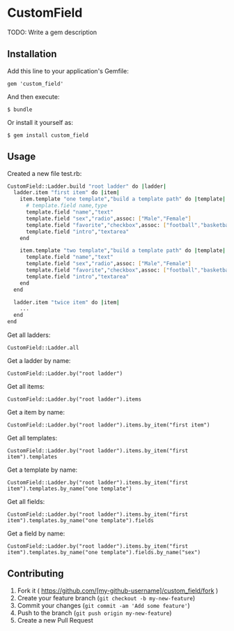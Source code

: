 # CustomField

TODO: Write a gem description

## Installation

Add this line to your application's Gemfile:

    gem 'custom_field'

And then execute:

    $ bundle

Or install it yourself as:

    $ gem install custom_field

## Usage
Created a new file test.rb:

```bash
CustomField::Ladder.build "root ladder" do |ladder|
  ladder.item "first item" do |item|
    item.template "one template","build a template path" do |template|
      # template.field name,type
      template.field "name","text"
      template.field "sex","radio",assoc: ["Male","Female"]
      template.field "favorite","checkbox",assoc: ["football","basketball"]
      template.field "intro","textarea"
    end

    item.template "two template","build a template path" do |template|
      template.field "name","text"
      template.field "sex","radio",assoc: ["Male","Female"]
      template.field "favorite","checkbox",assoc: ["football","basketball"]
      template.field "intro","textarea"
    end
  end

  ladder.item "twice item" do |item|
    ...
  end
end
```

Get all ladders:

    CustomField::Ladder.all

Get a ladder by name:

    CustomField::Ladder.by("root ladder")

Get all items:

    CustomField::Ladder.by("root ladder").items

Get a item by name:

    CustomField::Ladder.by("root ladder").items.by_item("first item")

Get all templates:

    CustomField::Ladder.by("root ladder").items.by_item("first item").templates

Get a template by name:

    CustomField::Ladder.by("root ladder").items.by_item("first item").templates.by_name("one template")

Get all fields:


    CustomField::Ladder.by("root ladder").items.by_item("first item").templates.by_name("one template").fields

Get a field by name:

    CustomField::Ladder.by("root ladder").items.by_item("first item").templates.by_name("one template").fields.by_name("sex")

## Contributing

1. Fork it ( https://github.com/[my-github-username]/custom_field/fork )
2. Create your feature branch (`git checkout -b my-new-feature`)
3. Commit your changes (`git commit -am 'Add some feature'`)
4. Push to the branch (`git push origin my-new-feature`)
5. Create a new Pull Request
